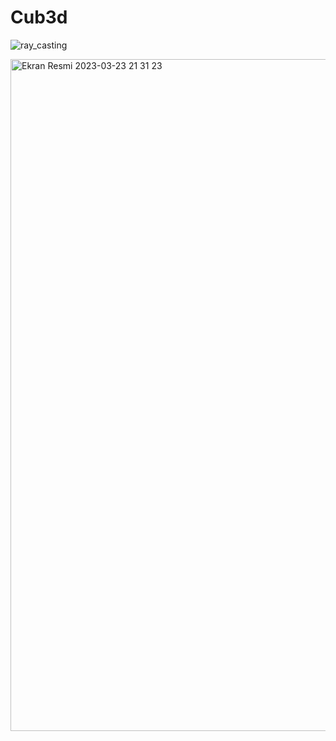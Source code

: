 # Cub3d

![ray_casting](https://user-images.githubusercontent.com/73845925/227313581-6c09ee22-75f6-4e6e-8301-7ed31ebfc5b0.gif)

<img width="1075" alt="Ekran Resmi 2023-03-23 21 31 23" src="https://user-images.githubusercontent.com/73845925/227313584-05380a93-9c59-4ab2-b14b-1bb35c3caa96.png">
